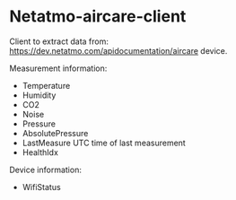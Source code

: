 # Netatmo-aircare-client
Client to extract data from: https://dev.netatmo.com/apidocumentation/aircare device.

Measurement information:
 - Temperature
 - Humidity
 - CO2
 - Noise
 - Pressure
 - AbsolutePressure
 - LastMeasure UTC time of last measurement
 - HealthIdx

Device information:
 - WifiStatus
